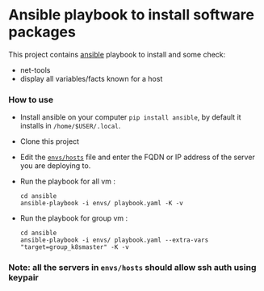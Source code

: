 # Ansible playbook to install software packages

This project contains [ansible](http://docs.ansible.com/ansible) playbook to install and some check:
- net-tools
- display all variables/facts known for a host

### How to use

 - Install ansible on your computer `pip install ansible`, by default it installs in `/home/$USER/.local`.                                          
 - Clone this project
 - Edit the [`envs/hosts`](envs/hosts) file and enter the FQDN or IP address of the server you are deploying to.
 - Run the playbook for all vm :

      ```
      cd ansible
      ansible-playbook -i envs/ playbook.yaml -K -v
      ```
      
 - Run the playbook for group vm :

      ```
      cd ansible
      ansible-playbook -i envs/ playbook.yaml --extra-vars "target=group_k8smaster" -K -v
      ```   

### Note: all the servers in `envs/hosts` should allow ssh auth using keypair
